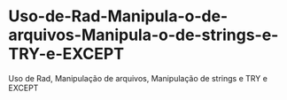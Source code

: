# Uso-de-Rad-Manipula-o-de-arquivos-Manipula-o-de-strings-e-TRY-e-EXCEPT
Uso de Rad, Manipulação de arquivos, Manipulação de strings e TRY e EXCEPT
